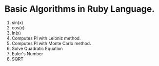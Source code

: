 # Basic Algorithms in Ruby Language. 

1. sin(x)
2. cos(x)
3. ln(x)
4. Computes PI with Leibniz method.
5. Computes PI with Monte Carlo method.
6. Solve Quadratic Equation
7. Euler's Number
8. SQRT